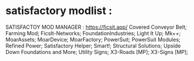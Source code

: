 # satisfactory modlist :

SATISFACTOY MOD MANAGER : https://ficsit.app/ 
Covered Conveyor Belt;
Farming Mod;
FicsIt-Networks;
FoundationIndustries;
Light It Up;
Mk++;
MoarAssets;
MoarDevice;
MoarFactory;
PowerSuit;
PowerSuit Modules;
Refined Power;
Satisfactory Helper;
Smart!;
Structural Solutions;
Upside Down Foundations and More;
Utility Signs;
X3-Roads [MP];
X3-Signs [MP];
